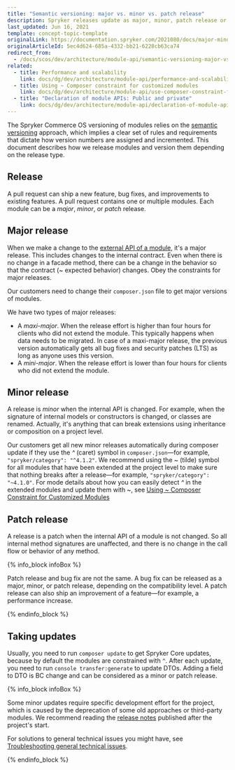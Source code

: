 ```yaml
---
title: "Semantic versioning: major vs. minor vs. patch release"
description: Spryker releases update as major, minor, patch release or a bugfix. Learn more about them in this document.
last_updated: Jun 16, 2021
template: concept-topic-template
originalLink: https://documentation.spryker.com/2021080/docs/major-minor-patch-release
originalArticleId: 5ec4d624-685a-4332-bb21-6228cb63ca74
redirect_from:
  - /docs/scos/dev/architecture/module-api/semantic-versioning-major-vs.-minor-vs.-patch-release.html
related:
  - title: Performance and scalability
    link: docs/dg/dev/architecture/module-api/performance-and-scalability.html
  - title: Using ~ Composer constraint for customized modules
    link: docs/dg/dev/architecture/module-api/use-composer-constraint-for-customized-modules.html
  - title: "Declaration of module APIs: Public and private"
    link: docs/dg/dev/architecture/module-api/declaration-of-module-apis-public-and-private.html
---
```


The Spryker Commerce OS versioning of modules relies on the [semantic versioning](https://semver.org/) approach, which implies a clear set of rules and requirements that dictate how version numbers are assigned and incremented. This document describes how we release modules and version them depending on the release type.

## Release

A pull request can ship a new feature, bug fixes, and improvements to existing features. A pull request contains one or multiple modules. Each module can be a *major*, *minor*, or *patch* release.

## Major release

When we make a change to the [external API of a module](/docs/dg/dev/architecture/module-api/declaration-of-module-apis-public-and-private.html), it's a major release. This includes changes to the internal contract. Even when there is no change in a facade method, there can be a change in the behavior so that the contract (~ expected behavior) changes. Obey the constraints for major releases.

Our customers need to change their `composer.json` file to get major versions of modules.

We have two types of major releases:
* A *maxi-major*. When the release effort is higher than four hours for clients who did not extend the module. This typically happens when data needs to be migrated. In case of a maxi-major release, the previous version automatically gets all bug fixes and security patches (LTS) as long as anyone uses this version.
* A *mini-major*. When the release effort is lower than four hours for clients who did not extend the module.

## Minor release

A release is *minor* when the internal API is changed. For example, when the signature of internal models or constructors is changed, or classes are renamed. Actually, it's anything that can break extensions using inheritance or composition on a project level.

Our customers get all new minor releases automatically during composer update if they use the *^* (caret) symbol in `composer.json`—for example, `"spryker/category": "^4.1.2"`. We recommend using the *~* (tilde) symbol for all modules that have been extended at the project level to make sure that nothing breaks after a release—for example, `"spryker/category": "~4.1.0"`. For mode details about how you can easily detect *^* in the extended modules and update them with *~*, see [Using ~ Composer Constraint for Customized Modules](/docs/dg/dev/architecture/module-api/use-composer-constraint-for-customized-modules.html)

## Patch release

A release is a patch when the internal API of a module is not changed. So all internal method signatures are unaffected, and there is no change in the call flow or behavior of any method.

{% info_block infoBox %}

Patch release and bug fix are not the same. A bug fix can be released as a major, minor, or patch release, depending on the compatibility level. A patch release can also ship an improvement of a feature—for example, a performance increase.

{% endinfo_block %}

## Taking updates

Usually, you need to run `composer update` to get Spryker Core updates, because by default the modules are constrained with `^`. After each update, you need to run `console transfer:generate` to update DTOs. Adding a field to DTO is BC change and can be considered as a minor or patch release.

{% info_block infoBox %}

Some minor updates require specific development effort for the project, which is caused by the deprecation of some old approaches or third-party modules. We recommend reading the [release notes](/docs/about/all/releases/product-and-code-releases.html) published after the project's start.

For solutions to general technical issues you might have, see [Troubleshooting general technical issues](/docs/dg/dev/troubleshooting/troubleshooting-general-technical-issues/troubleshooting-general-technical-issues.html).

{% endinfo_block %}
